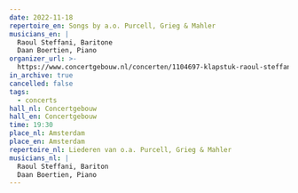 ```yaml
---
date: 2022-11-18
repertoire_en: Songs by a.o. Purcell, Grieg & Mahler
musicians_en: |
  Raoul Steffani, Baritone
  Daan Boertien, Piano
organizer_url: >-
  https://www.concertgebouw.nl/concerten/1104697-klapstuk-raoul-steffani-en-daan-boertien
in_archive: true
cancelled: false
tags:
  - concerts
hall_nl: Concertgebouw
hall_en: Concertgebouw
time: 19:30
place_nl: Amsterdam
place_en: Amsterdam
repertoire_nl: Liederen van o.a. Purcell, Grieg & Mahler
musicians_nl: |
  Raoul Steffani, Bariton
  Daan Boertien, Piano
---
```

